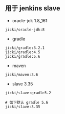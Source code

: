 ## 用于 jenkins slave 


* oracle-jdk  1.8_161      
```
jicki/oracle-jdk:8
```

* gradle
```
jicki/gradle:3.2.1
jicki/gradle:4.5
jicki/gradle:5.6
```

* maven

```
jicki/maven:3.6
```

* slave 3.35
```
jicki/slave:gradle3.2

# 如下默认 gradle 5.6
jicki/slave:3.35
```
